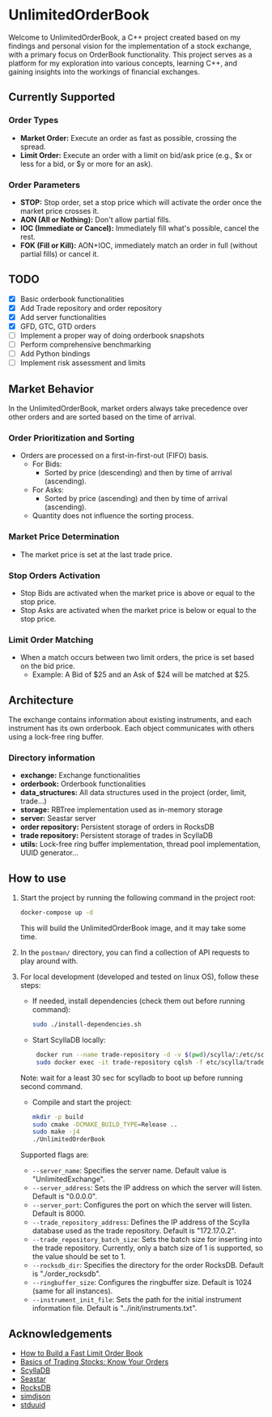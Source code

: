 # UnlimitedOrderBook

Welcome to UnlimitedOrderBook, a C++ project created based on my findings and personal vision for the implementation of a stock exchange, with a primary focus on OrderBook functionality. This project serves as a platform for my exploration into various concepts, learning C++, and gaining insights into the workings of financial exchanges.

## Currently Supported

### Order Types
- **Market Order:** Execute an order as fast as possible, crossing the spread.
- **Limit Order:** Execute an order with a limit on bid/ask price (e.g., $x or less for a bid, or $y or more for an ask).

### Order Parameters
- **STOP:** Stop order, set a stop price which will activate the order once the market price crosses it.
- **AON (All or Nothing):** Don't allow partial fills.
- **IOC (Immediate or Cancel):** Immediately fill what's possible, cancel the rest.
- **FOK (Fill or Kill):** AON+IOC, immediately match an order in full (without partial fills) or cancel it.

## TODO

* [x] Basic orderbook functionalities
* [x] Add Trade repository and order repository
* [x] Add server functionalities
* [x] GFD, GTC, GTD orders
* [ ] Implement a proper way of doing orderbook snapshots
* [ ] Perform comprehensive benchmarking
* [ ] Add Python bindings
* [ ] Implement risk assessment and limits

## Market Behavior

In the UnlimitedOrderBook, market orders always take precedence over other orders and are sorted based on the time of arrival.

### Order Prioritization and Sorting
- Orders are processed on a first-in-first-out (FIFO) basis.
  - For Bids:
    - Sorted by price (descending) and then by time of arrival (ascending).
  - For Asks:
    - Sorted by price (ascending) and then by time of arrival (ascending).
  - Quantity does not influence the sorting process.

### Market Price Determination
- The market price is set at the last trade price.

### Stop Orders Activation
- Stop Bids are activated when the market price is above or equal to the stop price.
- Stop Asks are activated when the market price is below or equal to the stop price.

### Limit Order Matching
- When a match occurs between two limit orders, the price is set based on the bid price.
  - Example: A Bid of $25 and an Ask of $24 will be matched at $25.

## Architecture 

The exchange contains information about existing instruments, and each instrument has its own orderbook. Each object communicates with others using a lock-free ring buffer.

### Directory information
* **exchange:** Exchange functionalities
* **orderbook:** Orderbook functionalities
* **data_structures:** All data structures used in the project (order, limit, trade...)
* **storage:** RBTree implementation used as in-memory storage
* **server:** Seastar server 
* **order repository:** Persistent storage of orders in RocksDB
* **trade repository:** Persistent storage of trades in ScyllaDB
* **utils:** Lock-free ring buffer implementation, thread pool implementation, UUID generator...

## How to use

1. Start the project by running the following command in the project root:

    ```bash
    docker-compose up -d
    ```

   This will build the UnlimitedOrderBook image, and it may take some time.

2. In the `postman/` directory, you can find a collection of API requests to play around with.

3. For local development (developed and tested on linux OS), follow these steps:

   - If needed, install dependencies (check them out before running command):

     ```bash
     sudo ./install-dependencies.sh
     ```

   - Start ScyllaDB locally:

     ```bash
      docker run --name trade-repository -d -v $(pwd)/scylla/:/etc/scylla/ scylladb/scylla --smp 1 --memory 750M --overprovisioned 1 --api-address 0.0.0.0
      sudo docker exec -it trade-repository cqlsh -f etc/scylla/trade-repository.txt
     ```
     
    Note: wait for a least 30 sec for scylladb to boot up before running second command.

   - Compile and start the project:

     ```bash
     mkdir -p build
     sudo cmake -DCMAKE_BUILD_TYPE=Release ..
     sudo make -j4 
     ./UnlimitedOrderBook
     ```

    Supported flags are:
     - `--server_name`: Specifies the server name. Default value is "UnlimitedExchange".
     - `--server_address`: Sets the IP address on which the server will listen. Default is "0.0.0.0".
     - `--server_port`: Configures the port on which the server will listen. Default is 8000.
     - `--trade_repository_address`: Defines the IP address of the Scylla database used as the trade repository. Default is "172.17.0.2".
     - `--trade_repository_batch_size`: Sets the batch size for inserting into the trade repository. Currently, only a batch size of 1 is supported, so the value should be set to 1.
     - `--rocksdb_dir`: Specifies the directory for the order RocksDB. Default is "./order_rocksdb".
     - `--ringbuffer_size`: Configures the ringbuffer size. Default is 1024 (same for all instances).
     - `--instrument_init_file`: Sets the path for the initial instrument information file. Default is "../init/instruments.txt".

## Acknowledgements

* [How to Build a Fast Limit Order Book](https://web.archive.org/web/20110219163448/http://howtohft.wordpress.com/2011/02/15/how-to-build-a-fast-limit-order-book/)
* [Basics of Trading Stocks: Know Your Orders](https://www.investopedia.com/investing/basics-trading-stock-know-your-orders/)
* [ScyllaDB](https://github.com/scylladb/scylladb/)
* [Seastar](https://github.com/scylladb/seastar)
* [RocksDB](https://github.com/facebook/rocksdb)
* [simdjson](https://github.com/simdjson/simdjson)
* [stduuid](https://github.com/mariusbancila/stduuid.git)

